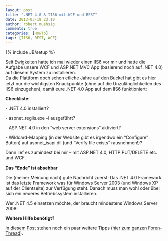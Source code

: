 ```yaml
---
layout: post
title: ".NET 4.0 & IIS6 mit WCF und REST"
date: 2013-03-19 23:10
author: robert.muehsig
comments: true
categories: [HowTo]
tags: [IIS6, REST, WCF]
---
```

{% include JB/setup %}
<p>Seit Ewigkeiten hatte ich mal wieder einen IIS6 vor mir und hatte die Aufgabe unsere WCF und ASP.NET MVC App (basierend noch auf .NET 4.0) auf diesem System zu installieren. <br>Da die Plattform doch schon etliche Jahre auf den Buckel hat gibt es hier jetzt nur die wichtigsten Knackpunkte (ohne auf die Unzulänglichkeiten des IIS6 einzugehen), damit eure .NET 4.0 App auf dem IIS6 funktioniert:</p> <p><strong>Checkliste:</strong></p> <p>- .NET 4.0 installiert?</p> <p>- aspnet_regiis.exe –i ausgeführt?</p> <p>- ASP.NET 4.0 in den “web server extensions” aktiviert?</p> <p>- Wildcard-Mapping (in der Website gibt es irgendwo ein “Configure” Button) auf aspnet_isapi.dll (und “Verify file exists” rausnehmen!)?</p> <p>Dann lief es zumindest bei mir – mit ASP.NET 4.0, HTTP PUT/DELETE etc. und WCF.</p> <p><strong>Das “Ende” ist absehbar</strong></p> <p>Die (meiner Meinung nach) gute Nachricht zuerst: Das .NET 4.0 Framework ist das letzte Framework was für Windows Server 2003 (und Windows XP auf der Clientseite) zur Verfügung steht. Danach muss man wohl oder übel sich ein neueres Betriebssystem installieren. </p> <p>Wer .NET 4.5 einsetzen möchte, der braucht mindestens Windows Server 2008!</p> <p><strong>Weitere Hilfe benötigt?</strong></p> <p>In <a href="http://forums.asp.net/post/4134821.aspx">diesem Post</a> stehen noch ein paar weitere Tipps (<a href="http://forums.asp.net/t/1551597.aspx/1?+NET+4+0+and+IIS+6+Deployment+problem">hier zum ganzen Foren-Thread</a>).</p>
